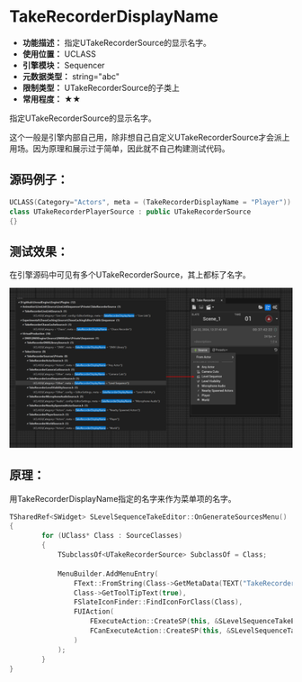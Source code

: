 ﻿# TakeRecorderDisplayName

- **功能描述：** 指定UTakeRecorderSource的显示名字。
- **使用位置：** UCLASS
- **引擎模块：** Sequencer
- **元数据类型：** string="abc"
- **限制类型：** UTakeRecorderSource的子类上
- **常用程度：** ★★

指定UTakeRecorderSource的显示名字。

这个一般是引擎内部自己用，除非想自己自定义UTakeRecorderSource才会派上用场。因为原理和展示过于简单，因此就不自己构建测试代码。

## 源码例子：

```cpp
UCLASS(Category="Actors", meta = (TakeRecorderDisplayName = "Player"))
class UTakeRecorderPlayerSource : public UTakeRecorderSource
{}
```

## 测试效果：

在引擎源码中可见有多个UTakeRecorderSource，其上都标了名字。

![Untitled](Untitled.png)

## 原理：

用TakeRecorderDisplayName指定的名字来作为菜单项的名字。

```cpp
TSharedRef<SWidget> SLevelSequenceTakeEditor::OnGenerateSourcesMenu()
{
		for (UClass* Class : SourceClasses)
		{
			TSubclassOf<UTakeRecorderSource> SubclassOf = Class;
		
			MenuBuilder.AddMenuEntry(
				FText::FromString(Class->GetMetaData(TEXT("TakeRecorderDisplayName"))),
				Class->GetToolTipText(true),
				FSlateIconFinder::FindIconForClass(Class),
				FUIAction(
					FExecuteAction::CreateSP(this, &SLevelSequenceTakeEditor::AddSourceFromClass, SubclassOf),
					FCanExecuteAction::CreateSP(this, &SLevelSequenceTakeEditor::CanAddSourceFromClass, SubclassOf)
				)
			);
		}
}
```
